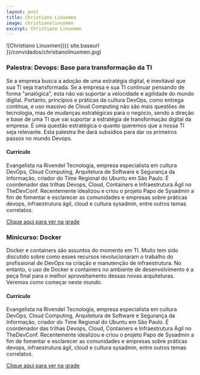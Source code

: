 ```yaml
---
layout: post
title: Christiano Linuxmen
image: christianolinuxmen
excerpt: Christiano Linuxmen
---
```

![Christiano Linuxmen]({{ site.baseurl }}/convidados/christianolinuxmen.jpg)


### Palestra: Devops: Base para transformação da TI

Se a empresa busca a adoção de uma estratégia digital, é inevitável que sua TI seja transformada. Se a empresa e sua TI continuar pensando de forma "analógica", esta não vai suportar a velocidade e agilidade do mundo digital. Portanto, princípios e práticas da cultura DevOps, como entrega contínua, e uso massivo de Cloud Computing não são mais questões de tecnologia, mas de mudanças estratégicas para o negócio, sendo a direção e base de uma TI que vai suportar a estratégia de transformação digital da empresa. É uma questão estratégica o quanto queremos que a nossa TI seja relevante. Esta palestra lhe dará subsídios para dar os primeiros passos no mundo Devops.

#### Currículo
Evangelista na Rivendel Tecnologia, empresa especialista em cultura DevOps, Cloud Computing, Arquitetura de Software e Segurança da Informação, criador do Time Regional do Ubuntu em São Paulo. É coordenador das trilhas Devops, Cloud, Containers e Infraestrutura Ágil no TheDevConf. Recentemente idealizou e criou o projeto Papo de Sysadmin a fim de fomentar e esclarecer as comunidades e empresas sobre práticas devops, infraestrutura ágil, cloud e cultura sysadmin, entre outros temas correlatos.

[Clique aqui para ver na grade](https://ftsl.websiteseguro.com/ftsl9/grade/detail.html?pid=296)

### Minicurso: Docker

Docker e containers são assuntos do momento em TI. Muito tem sido discutido sobre como esses recursos revolucionaram o trabalho do profissional de DevOps na criação e manutenção de infraestrutura. No entanto, o uso de Docker e containers no ambiente de desenvolvimento é a peça final para o melhor aproveitamento dessas novas arquiteturas.
 Veremos como começar neste mundo.

#### Currículo
Evangelista na Rivendel Tecnologia, empresa especialista em cultura DevOps, Cloud Computing, Arquitetura de Software e Segurança da Informação, criador do Time Regional do Ubuntu em São Paulo. É coordenador das trilhas Devops, Cloud, Containers e Infraestrutura Ágil no TheDevConf. Recentemente idealizou e criou o projeto Papo de Sysadmin a fim de fomentar e esclarecer as comunidades e empresas sobre práticas devops, infraestrutura ágil, cloud e cultura sysadmin, entre outros temas correlatos.

[Clique aqui para ver na grade](https://ftsl.websiteseguro.com/ftsl9/grade/detail.html?pid=297)


